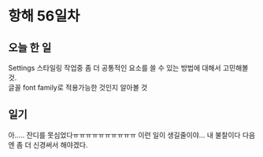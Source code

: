 # 항해 56일차

## 오늘 한 일

Settings 스타일링 작업중 좀 더 공통적인 요소를 쓸 수 있는 방법에 대해서 고민해볼 것.  
글꼴 font family로 적용가능한 것인지 알아볼 것

## 일기

아..... 잔디를 못심었다ㅠㅠㅠㅠㅠㅠㅠㅠㅠㅠ 이런 일이 생길줄이야... 내 불찰이다 다음엔 좀 더 신경써서 해야겠다.
